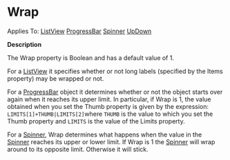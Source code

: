 




<h1 class="heading"><span class="name">Wrap</span></h1>

Applies To: [ListView](../a-z/listview.md) [ProgressBar](../a-z/progressbar.md) [Spinner](../a-z/spinner.md) [UpDown](../a-z/updown.md)


**Description**


The Wrap property is Boolean and has a default value of 1.


For a [ListView](../a-z/listview.md) it specifies whether or not long labels (specified by the Items property) may be wrapped or not.


For a [ProgressBar](../a-z/progressbar.md) object it determines whether or not the object starts over again when it reaches its upper limit. In particular, if Wrap is 1, the value obtained when you set the Thumb property is given by the expression: `LIMITS[1]+THUMB|LIMITS[2]`where `THUMB` is the value to which you set the Thumb property and `LIMITS` is the value of the Limits property.


For a [Spinner](../a-z/spinner.md), Wrap determines what happens when the value in the [Spinner](../a-z/spinner.md) reaches its upper or lower limit. If Wrap is 1 the [Spinner](../a-z/spinner.md) will wrap around to its opposite limit. Otherwise it will stick.



